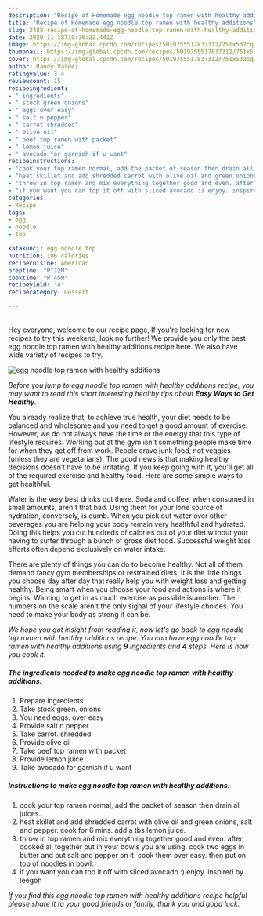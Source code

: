 ```yaml
---
description: "Recipe of Homemade egg noodle top ramen with healthy additions"
title: "Recipe of Homemade egg noodle top ramen with healthy additions"
slug: 2488-recipe-of-homemade-egg-noodle-top-ramen-with-healthy-additions
date: 2020-11-18T10:30:22.441Z
image: https://img-global.cpcdn.com/recipes/5019755517837312/751x532cq70/egg-noodle-top-ramen-with-healthy-additions-recipe-main-photo.jpg
thumbnail: https://img-global.cpcdn.com/recipes/5019755517837312/751x532cq70/egg-noodle-top-ramen-with-healthy-additions-recipe-main-photo.jpg
cover: https://img-global.cpcdn.com/recipes/5019755517837312/751x532cq70/egg-noodle-top-ramen-with-healthy-additions-recipe-main-photo.jpg
author: Randy Valdez
ratingvalue: 3.4
reviewcount: 15
recipeingredient:
- " ingredients"
- " stock green onions"
- " eggs over easy"
- " salt n pepper"
- " carrot shredded"
- " olive oil"
- " beef top ramen with packet"
- " lemon juice"
- " avocado for garnish if u want"
recipeinstructions:
- "cook your top ramen normal, add the packet of season then drain all juices."
- "heat skillet and add shredded carrot with olive oil and green onions, salt and pepper. cook for 6 mins. add a tbs lemon juice."
- "throw in top ramen and mix everything together good and even. after cooked all together put in your bowls you are using. cook two eggs in butter and put salt and pepper on it. cook them over easy. then put on top of noodles in bowl."
- "if you want you can top it off with sliced avocado :) enjoy. inspired by leegoh"
categories:
- Recipe
tags:
- egg
- noodle
- top

katakunci: egg noodle top 
nutrition: 186 calories
recipecuisine: American
preptime: "PT12M"
cooktime: "PT45M"
recipeyield: "4"
recipecategory: Dessert

---
```

<br>
Hey everyone, welcome to our recipe page, If you're looking for new recipes to try this weekend, look no further! We provide you only the best egg noodle top ramen with healthy additions recipe here. We also have wide variety of recipes to try.
<br>


![egg noodle top ramen with healthy additions](https://img-global.cpcdn.com/recipes/5019755517837312/751x532cq70/egg-noodle-top-ramen-with-healthy-additions-recipe-main-photo.jpg)

<i>Before you jump to egg noodle top ramen with healthy additions recipe, you may want to read this short interesting healthy tips about <strong>Easy Ways to Get Healthy</strong>.</i>

You already realize that, to achieve true health, your diet needs to be balanced and wholesome and you need to get a good amount of exercise. However, we do not always have the time or the energy that this type of lifestyle requires. Working out at the gym isn't something people make time for when they get off from work. People crave junk food, not veggies (unless they are vegetarians). The good news is that making healthy decisions doesn’t have to be irritating. If you keep going with it, you'll get all of the required exercise and healthy food. Here are some simple ways to get healthful.

Water is the very best drinks out there. Soda and coffee, when consumed in small amounts, aren't that bad. Using them for your lone source of hydration, conversely, is dumb. When you pick out water over other beverages you are helping your body remain very healthful and hydrated. Doing this helps you cut hundreds of calories out of your diet without your having to suffer through a bunch of gross diet food. Successful weight loss efforts often depend exclusively on water intake.

There are plenty of things you can do to become healthy. Not all of them demand fancy gym memberships or restrained diets. It is the little things you choose day after day that really help you with weight loss and getting healthy. Being smart when you choose your food and actions is where it begins. Wanting to get in as much exercise as possible is another. The numbers on the scale aren't the only signal of your lifestyle choices. You need to make your body as strong it can be. 


<i>We hope you got insight from reading it, now let's go back to egg noodle top ramen with healthy additions recipe. You can have egg noodle top ramen with healthy additions using <strong>9</strong> ingredients and <strong>4</strong> steps. Here is how you cook it.
</i>

##### The ingredients needed to make egg noodle top ramen with healthy additions:

1. Prepare  ingredients
1. Take  stock green. onions
1. You need  eggs. over easy
1. Provide  salt n pepper
1. Take  carrot. shredded
1. Provide  olive oil
1. Take  beef top ramen with packet
1. Provide  lemon juice
1. Take  avocado for garnish if u want


##### Instructions to make egg noodle top ramen with healthy additions:

1. cook your top ramen normal, add the packet of season then drain all juices.
1. heat skillet and add shredded carrot with olive oil and green onions, salt and pepper. cook for 6 mins. add a tbs lemon juice.
1. throw in top ramen and mix everything together good and even. after cooked all together put in your bowls you are using. cook two eggs in butter and put salt and pepper on it. cook them over easy. then put on top of noodles in bowl.
1. if you want you can top it off with sliced avocado :) enjoy. inspired by leegoh


<i>If you find this egg noodle top ramen with healthy additions recipe helpful please share it to your good friends or family, thank you and good luck.</i>

